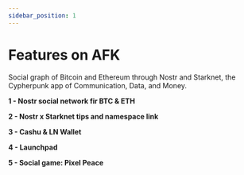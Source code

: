 ```yaml
---
sidebar_position: 1
---
```


# Features on AFK

Social graph of Bitcoin and Ethereum through Nostr and Starknet, the Cypherpunk app of Communication, Data, and Money.

**1 - Nostr social network fir BTC & ETH**

**2 - Nostr x Starknet tips and namespace link**

**3 - Cashu & LN Wallet**

**4 - Launchpad**

**5 - Social game: Pixel Peace**


